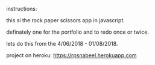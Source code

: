 instructions:

this si the rock paper scissors app in javascript.

definately one for the portfolio and to redo once or twice.

lets do this from the 4/06/2018 - 01/08/2018.

project on heroku: https://rpsnabeel.herokuapp.com


